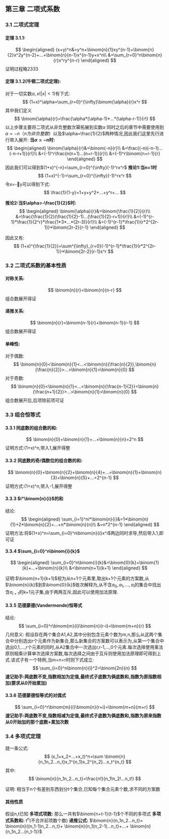 ## 第三章 二项式系数
### 3.1 二项式定理
#### 定理 3.1.1:
$$
\begin{aligned}
(x+y)^n&=y^n+\binom{n}{1}xy^{n-1}+\binom{n}{2}x^2y^{n-2}+...+\binom{n}{n-1}x^{n-1}y+x^n\\
&=\sum_{r=0}^n\binom{n}{r}x^ry^{n-r}
\end{aligned}
$$
证明过程略2333
#### 定理 3.1.2(牛顿二项式定理):
对于一切实数$\alpha,x(|x|<1)$有下式:
$$
    (1+x)^\alpha=\sum_{r=0}^{\infty}\binom{\alpha}{r}x^r
$$
其中我们定义
$$
\binom{\alpha}{r}=\frac{\alpha*(\alpha-1)*...*(\alpha-r-1)}{r!}
$$
以上步骤主要将二项式从非负整数次幂拓展到实数$\alpha$
同时之后的章节中需要使用到$\alpha=-n（n为非负整数）$以及$\alpha=\frac{1}{2}$两种情况,因此我们这里先行进行带入展开:
**当$\alpha=-n$时:**
$$
\begin{aligned}
    \binom{\alpha}{r}&=\binom{-n}{r}\\
    &=\frac{(-n)(-n-1)...(-n-r+1)}{r!}\\
    &=(-1)^r\frac{n(n+1)...(n+r-1)}{r}\\
    &=(-1)^r\binom{n+r-1}{r}
\end{aligned}
$$
因此我们可以得到$(1+x)^{-n}=\sum_{r=0}^{\infty}(-1)^rx^r$
**推论1:当n=1时**
$$
    (1+x)^{-1}=\sum_{r=0}^{\infty}(-1)^rx^r
$$
令x=-y可以得到下式:
$$
\frac{1}{1-y}=1+y+y^2+...+y^r+... 
$$

**推论2:当$\alpha=-\frac{1}{2}$时:**
$$
\begin{aligned}
    \binom{\alpha}{r}&=\binom{\frac{1}{2}}{r}\\
    &=\frac{\frac{1}{2}(\frac{1}{2}-1)...(\frac{1}{2}-r+1)}{r!}\\
    &=(-1)^{r-1}*\frac{1}{2^r}*\frac{1*3*...*(2r-3)}{r!}\\
    &=(-1)^{r-1}*\frac{1}{r*2^{2r-1}}*\binom{2r-2}{r-1}
\end{aligned}
$$

因此又有:
$$
(1+x)^{\frac{1}{2}}=\sum^{\infty}_{r=0}(-1)^{r-1}*\frac{1}{r*2^{2r-1}}*\binom{2r-2}{r-1}x^r
$$

### 3.2 二项式系数的基本性质

#### 对称关系:
$$
\binom{n}{r}=\binom{n}{n-r}
$$
组合数展开得证

#### 递推关系:
$$
\binom{n}{r}=\binom{n-1}{r}+\binom{n-1}{r-1}
$$
组合数展开得证

#### 单峰性:
对于偶数:
$$
\binom{n}{0}<\binom{n}{1}<...<\binom{n}{\frac{n}{2}},\binom{n}{\frac{n}{2}}>...>\binom{n}{1}>\binom{n}{0}
$$
对于奇数:
$$
\binom{n}{0}<\binom{n}{1}<...<\binom{n}{\frac{n-1}{2}}=\binom{n}{\frac{n+1}{2}}>...>\binom{n}{1}>\binom{n}{0}
$$
组合数展开后,后项除前项可证

### 3.3 组合恒等式

#### 3.3.1 同底数的组合数的和:
$$
\binom{n}{0}+\binom{n}{1}+...+\binom{n}{n}=2^n
$$
证明方式:(1+x)^n,带入1,展开得整

#### 3.3.2 同底数的奇/偶数位的组合数的和:
$$
\binom{n}{0}+\binom{n}{2}+\binom{n}{4}+...=\binom{n}{1}+\binom{n}{3}+\binom{n}{5}+...=2^{n-1}
$$
证明方式:(1+x)^n,带入-1,展开得整

#### 3.3.3 $i*\binom{n}{i}$的和
结论:
$$
\begin{aligned}
\sum_{i=1}^ni*\binom{n}{i}&=1*\binom{n}{1}+2*\binom{n}{2}+...+n*\binom{n}{n}\\
&=n*2^{n-1}
\end{aligned}
$$
证明方法:将$(1+x)^n=\sum_{i=0}^n\binom{n}{i}x^i$两边同时求导,然后带入1,即可证

#### 3.3.4 $\sum_{i=0}^n\binom{i}{k}$
$$
\begin{aligned}
\sum_{i=0}^n\binom{i}{k}&=\binom{0}{k}+\binom{1}{k}+...+\binom{n}{k}\\
&=\binom{n+1}{k+1}
\end{aligned}
$$

证明:$\binom{n+1}{k+1}$视为从n+1个元素里,取出k+1个元素的方案数,从$\binom{n}{k}$到$\binom{0}{k}$依次解释为,从不含$a_0,a_1,...,a_i$的集合中找出含$a_{i+1}$的k+1元子集,由于两两互斥,因此可以使用加法原理.

#### 3.3.5 范德蒙德(Vandermonde)恒等式
结论:
$$
\sum_{i=0}^r\binom{m}{i}\binom{n}{r-i}=\binom{m+n}{r}
$$
几何意义:
假设存在两个集合A1,A2,其中分别包含元素个数为m,n,那么从这两个集合中分别选出r个元素作为新集合,那么新集合的方案数可以表示为,从第一个集合中选出0,1,...,r个元素的同时,从A2集合中一次选出r,r-1,...,0个元素.每次选择使用乘法原则相乘计算单次选择方案数,每次选择之间由于互斥则使用加法原理即可得到上式.该式子有一个特例,当m=n=r时则下式成立:
$$
\sum_{i=0}^n\binom{n}{i}^2=\binom{2n}{n}
$$
**速记助手:两底数不变,指数相加为定值,最终式子底数为俩底数和,指数为原指数相加(要求从0开始累加)**

#### 3.3.6 范德蒙德恒等式的对偶式
$$
\sum_{i=0}^r\binom{m}{i}\binom{n}{r+i}=\binom{m+n}{m+r}
$$
**速记助手:两底数不变,指数相减为定值,最终式子底数为俩底数和,指数为原来指数从0开始加的那个底数+累加次数**

### 3.4 多项式定理
就一条公式:
$$
(x_1+x_2+...+x_t)^n=\sum \binom{n}{n_1n_2...n_t}x_1^{n_1}x_2^{n_2}...x_t^{n_t}
$$
其中:
$$
 \binom{n}{n_1n_2...n_t}=\frac{n!}{n_1!n_2!...n_t!}
$$

证明:
相当于n个有差别东西划分t个集合,已知每个集合元素个数,求不同的方案数

#### 其他性质
假设n,t已知
**多项式项数:** 那么一共有$\binom{n+t-1}{t-1}$个不同的多项式
**多项式系数和:** $t^n$(不合并前项数个数)
**递推公式:**  $\binom{n}{n_1n_2...n_t}= \binom{n}{(n_1-1)n_2...n_t}+ \binom{n}{n_1(n_2-1)...n_t}+...+ \binom{n}{n_1n_2...(n_t-1)}$

